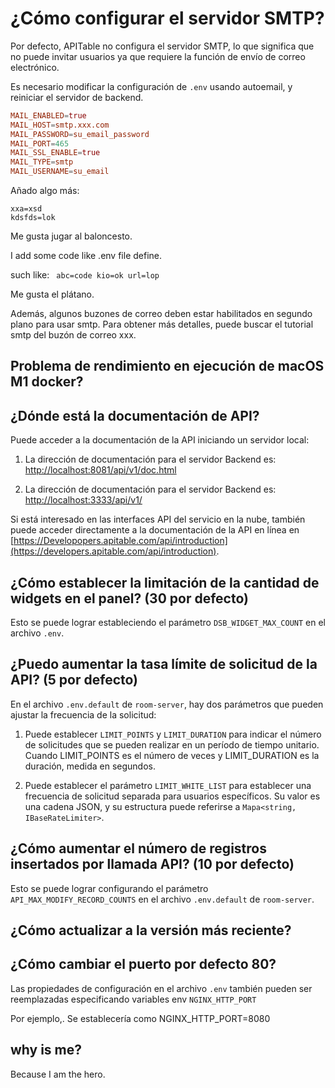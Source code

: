# ¿Cómo configurar el servidor SMTP?

Por defecto, APITable no configura el servidor SMTP, lo que significa que no puede invitar usuarios ya que requiere la función de envío de correo electrónico.

Es necesario modificar la configuración de `.env` usando autoemail, y reiniciar el servidor de backend.

```conf
MAIL_ENABLED=true
MAIL_HOST=smtp.xxx.com
MAIL_PASSWORD=su_email_password
MAIL_PORT=465
MAIL_SSL_ENABLE=true
MAIL_TYPE=smtp
MAIL_USERNAME=su_email
```

Añado algo más:

```
xxa=xsd
kdsfds=lok
```

Me gusta jugar al baloncesto.

I add some code like .env file define.

such like: `
abc=code
kio=ok
url=lop`

Me gusta el plátano.

Además, algunos buzones de correo deben estar habilitados en segundo plano para usar smtp. Para obtener más detalles, puede buscar el tutorial smtp del buzón de correo xxx.


## Problema de rendimiento en ejecución de macOS M1 docker?

## ¿Dónde está la documentación de API?

Puede acceder a la documentación de la API iniciando un servidor local:

1. La dirección de documentación para el servidor Backend es: <http://localhost:8081/api/v1/doc.html>

2. La dirección de documentación para el servidor Backend es: [http://localhost:3333/api/v1/](http://localhost:3333/nest/v1/docs)

Si está interesado en las interfaces API del servicio en la nube, también puede acceder directamente a la documentación de la API en línea en [https://Developopers.apitable.com/api/introduction](https://developers.apitable.com/api/introduction).

## ¿Cómo establecer la limitación de la cantidad de widgets en el panel? (30 por defecto)

Esto se puede lograr estableciendo el parámetro `DSB_WIDGET_MAX_COUNT` en el archivo `.env`.

## ¿Puedo aumentar la tasa límite de solicitud de la API? (5 por defecto)

En el archivo `.env.default` de `room-server`, hay dos parámetros que pueden ajustar la frecuencia de la solicitud:

1. Puede establecer `LIMIT_POINTS` y `LIMIT_DURATION` para indicar el número de solicitudes que se pueden realizar en un período de tiempo unitario. Cuando LIMIT_POINTS es el número de veces y LIMIT_DURATION es la duración, medida en segundos.

2. Puede establecer el parámetro `LIMIT_WHITE_LIST` para establecer una frecuencia de solicitud separada para usuarios específicos. Su valor es una cadena JSON, y su estructura puede referirse a `Mapa<string, IBaseRateLimiter>`.

## ¿Cómo aumentar el número de registros insertados por llamada API? (10 por defecto)

Esto se puede lograr configurando el parámetro `API_MAX_MODIFY_RECORD_COUNTS` en el archivo `.env.default` de `room-server`.


## ¿Cómo actualizar a la versión más reciente?


## ¿Cómo cambiar el puerto por defecto 80?

Las propiedades de configuración en el archivo `.env` también pueden ser reemplazadas especificando variables env `NGINX_HTTP_PORT`

Por ejemplo,. Se establecería como NGINX_HTTP_PORT=8080

## why is me?

Because I am the hero.